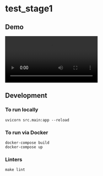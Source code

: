 # test_stage1

## Demo
![Demo](readme_data/readme_demo.mov)

## Development
### To run locally
```
uvicorn src.main:app --reload
```

### To run via Docker
```
docker-compose build
docker-compose up
```

### Linters
```
make lint
```
